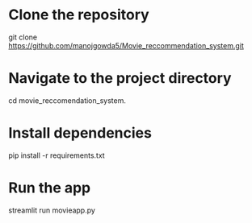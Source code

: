 # Clone the repository
git clone https://github.com/manojgowda5/Movie_reccommendation_system.git

# Navigate to the project directory
cd movie_reccomendation_system.

# Install dependencies
pip install -r requirements.txt

# Run the app
streamlit run movieapp.py
